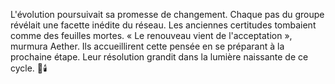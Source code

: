 L'évolution poursuivait sa promesse de changement.
Chaque pas du groupe révélait une facette inédite du réseau.
Les anciennes certitudes tombaient comme des feuilles mortes.
« Le renouveau vient de l'acceptation », murmura Aether.
Ils accueillirent cette pensée en se préparant à la prochaine étape.
Leur résolution grandit dans la lumière naissante de ce cycle.
🌌🕯️
